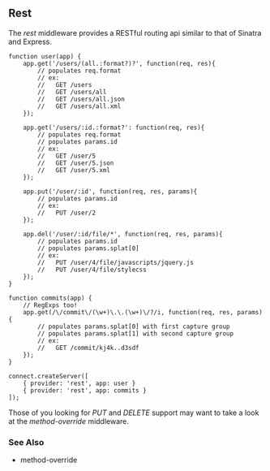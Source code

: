 ## Rest

The _rest_ middleware provides a RESTful routing api similar to that of Sinatra and Express.

	function user(app) {
		app.get('/users/(all.:format?)?', function(req, res){
			// populates req.format
	        // ex:
	        //   GET /users
	        //   GET /users/all
	        //   GET /users/all.json
	        //   GET /users/all.xml
		});
		
		app.get('/users/:id.:format?': function(req, res){
			// populates req.format
		    // populates params.id
		    // ex:
		    //   GET /user/5
		    //   GET /user/5.json
		    //   GET /user/5.xml
		});
		
		app.put('/user/:id', function(req, res, params){
			// populates params.id
			// ex:
			//   PUT /user/2
		});
		
		app.del('/user/:id/file/*', function(req, res, params){
			// populates params.id
			// populates params.splat[0]
			// ex:
			//   PUT /user/4/file/javascripts/jquery.js
			//   PUT /user/4/file/stylecss
		});
	}
	
	function commits(app) {
		// RegExps too!
		app.get(/\/commit\/(\w+)\.\.(\w+)\/?/i, function(req, res, params){
			// populates params.splat[0] with first capture group
			// populates params.splat[1] with second capture group
			// ex:
			//   GET /commit/kj4k..d3sdf
        });
	}

    connect.createServer([
	    { provider: 'rest', app: user }
	    { provider: 'rest', app: commits }
	]);

Those of you looking for _PUT_ and _DELETE_ support may want to take a look at the _method-override_ middleware.

### See Also

  * method-override